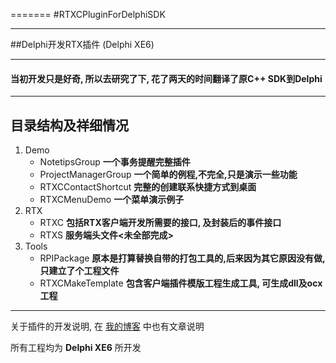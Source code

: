 =======
#RTXCPluginForDelphiSDK
***
##Delphi开发RTX插件 (Delphi XE6)
***
#### **当初开发只是好奇, 所以去研究了下, 花了两天的时间翻译了原C++ SDK到Delphi**
***
## 目录结构及祥细情况
1. Demo
   * NotetipsGroup            **一个事务提醒完整插件**
   * ProjectManagerGroup      **一个简单的例程,不完全,只是演示一些功能**       
   * RTXCContactShortcut      **完整的创建联系快捷方式到桌面**
   * RTXCMenuDemo             **一个菜单演示例子**
2. RTX
   * RTXC                     **包括RTX客户端开发所需要的接口, 及封装后的事件接口**
   * RTXS                     **服务端头文件<未全部完成>**
3. Tools
   * RPIPackage               **原本是打算替换自带的打包工具的,后来因为其它原因没有做,只建立了个工程文件**
   * RTXCMakeTemplate         **包含客户端插件模版工程生成工具, 可生成dll及ocx工程**

*** 

关于插件的开发说明, 在 [我的博客](http://blog.csdn.net/zyjying520) 中也有文章说明

所有工程均为 **Delphi XE6** 所开发